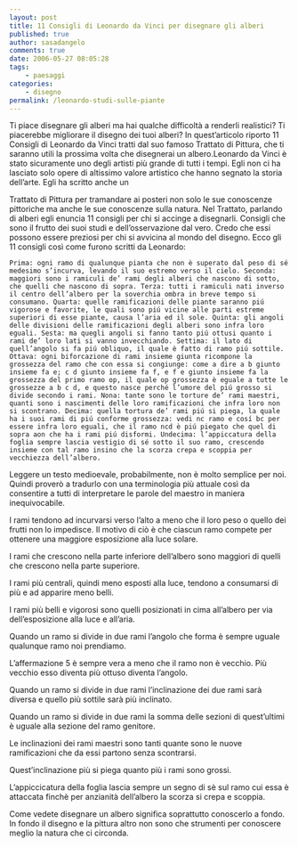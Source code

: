 ```yaml
---
layout: post
title: 11 Consigli di Leonardo da Vinci per disegnare gli alberi
published: true
author: sasadangelo
comments: true
date: 2006-05-27 08:05:28
tags:
    - paesaggi
categories:
    - disegno
permalink: /leonardo-studi-sulle-piante
---
```




  Ti piace disegnare gli alberi ma hai qualche difficoltà a renderli realistici? Ti piacerebbe migliorare il disegno dei tuoi alberi? In quest&#8217;articolo riporto 11 Consigli di Leonardo da Vinci tratti dal suo famoso Trattato di Pittura, che ti saranno utili la prossima volta che disegnerai un albero.Leonardo da Vinci è stato sicuramente uno degli artisti più grande di tutti i tempi. Egli non ci ha lasciato solo opere di altissimo valore artistico che hanno segnato la storia dell&#8217;arte. Egli ha scritto anche un 
  
  Trattato di Pittura per tramandare ai posteri non solo le sue conoscenze pittoriche ma anche le sue conoscenze sulla natura. Nel Trattato, parlando di alberi egli enuncia 11 consigli per chi si accinge a disegnarli. Consigli che sono il frutto dei suoi studi e dell&#8217;osservazione dal vero. Credo che essi possono essere preziosi per chi si avvicina al mondo del disegno. Ecco gli 11 consigli così come furono scritti da Leonardo:



  
    Prima: ogni ramo di qualunque pianta che non è superato dal peso di sé medesimo s’incurva, levando il suo estremo verso il cielo. Seconda: maggiori sono i ramiculi de’ rami degli alberi che nascono di sotto, che quelli che nascono di sopra. Terza: tutti i ramiculi nati inverso il centro dell’albero per la soverchia ombra in breve tempo si consumano. Quarta: quelle ramificazioni delle piante saranno piú vigorose e favorite, le quali sono piú vicine alle parti estreme superiori di esse piante, causa l’aria ed il sole. Quinta: gli angoli delle divisioni delle ramificazioni degli alberi sono infra loro eguali. Sesta: ma quegli angoli si fanno tanto piú ottusi quanto i rami de’ loro lati si vanno invecchiando. Settima: il lato di quell’angolo si fa piú obliquo, il quale è fatto di ramo piú sottile. Ottava: ogni biforcazione di rami insieme giunta ricompone la grossezza del ramo che con essa si congiunge: come a dire a b giunto insieme fa e; c d giunto insieme fa f, e f e giunto insieme fa la grossezza del primo ramo op, il quale op grossezza è eguale a tutte le grossezze a b c d, e questo nasce perché l’umore del piú grosso si divide secondo i rami. Nona: tante sono le torture de’ rami maestri, quanti sono i nascimenti delle loro ramificazioni che infra loro non si scontrano. Decima: quella tortura de’ rami piú si piega, la quale ha i suoi rami di piú conforme grossezza: vedi nc ramo e cosí bc per essere infra loro eguali, che il ramo ncd è piú piegato che quel di sopra aon che ha i rami piú disformi. Undecima: l’appiccatura della foglia sempre lascia vestigio di sé sotto il suo ramo, crescendo insieme con tal ramo insino che la scorza crepa e scoppia per vecchiezza dell’albero.
  



  Leggere un testo medioevale, probabilmente, non è molto semplice per noi. Quindi proverò a tradurlo con una terminologia più attuale così da consentire a tutti di interpretare le parole del maestro in maniera inequivocabile.



  I rami tendono ad incurvarsi verso l&#8217;alto a meno che il loro peso o quello dei frutti non lo impedisce. Il motivo di ciò è che ciascun ramo compete per ottenere una maggiore esposizione alla luce solare.


  I rami che crescono nella parte inferiore dell&#8217;albero sono maggiori di quelli che crescono nella parte superiore.


  I rami più centrali, quindi meno esposti alla luce, tendono a consumarsi di più e ad apparire meno belli.


  I rami più belli e vigorosi sono quelli posizionati in cima all&#8217;albero per via dell&#8217;esposizione alla luce e all&#8217;aria.


  Quando un ramo si divide in due rami l&#8217;angolo che forma è sempre uguale qualunque ramo noi prendiamo.


  L&#8217;affermazione 5 è sempre vera a meno che il ramo non è vecchio. Più vecchio esso diventa più ottuso diventa l&#8217;angolo.


  Quando un ramo si divide in due rami l&#8217;inclinazione dei due rami sarà diversa e quello più sottile sarà più inclinato.


  Quando un ramo si divide in due rami la somma delle sezioni di quest&#8217;ultimi è uguale alla sezione del ramo genitore.


  Le inclinazioni dei rami maestri sono tanti quante sono le nuove ramificazioni che da essi partono senza scontrarsi.


  Quest&#8217;inclinazione più si piega quanto più i rami sono grossi.


  L&#8217;appiccicatura della foglia lascia sempre un segno di sè sul ramo cui essa è attaccata finchè per anzianità dell&#8217;albero la scorza si crepa e scoppia.


Come vedete disegnare un albero significa soprattutto conoscerlo a fondo. In fondo il disegno e la pittura altro non sono che strumenti per conoscere meglio la natura che ci circonda.